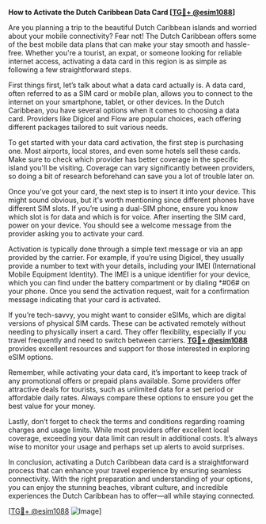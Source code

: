 **How to Activate the Dutch Caribbean Data Card [[TG💪+ @esim1088](https://t.me/s/esim1088)]**

Are you planning a trip to the beautiful Dutch Caribbean islands and worried about your mobile connectivity? Fear not! The Dutch Caribbean offers some of the best mobile data plans that can make your stay smooth and hassle-free. Whether you're a tourist, an expat, or someone looking for reliable internet access, activating a data card in this region is as simple as following a few straightforward steps.

First things first, let’s talk about what a data card actually is. A data card, often referred to as a SIM card or mobile plan, allows you to connect to the internet on your smartphone, tablet, or other devices. In the Dutch Caribbean, you have several options when it comes to choosing a data card. Providers like Digicel and Flow are popular choices, each offering different packages tailored to suit various needs.

To get started with your data card activation, the first step is purchasing one. Most airports, local stores, and even some hotels sell these cards. Make sure to check which provider has better coverage in the specific island you'll be visiting. Coverage can vary significantly between providers, so doing a bit of research beforehand can save you a lot of trouble later on.

Once you’ve got your card, the next step is to insert it into your device. This might sound obvious, but it's worth mentioning since different phones have different SIM slots. If you’re using a dual-SIM phone, ensure you know which slot is for data and which is for voice. After inserting the SIM card, power on your device. You should see a welcome message from the provider asking you to activate your card.

Activation is typically done through a simple text message or via an app provided by the carrier. For example, if you’re using Digicel, they usually provide a number to text with your details, including your IMEI (International Mobile Equipment Identity). The IMEI is a unique identifier for your device, which you can find under the battery compartment or by dialing *#06# on your phone. Once you send the activation request, wait for a confirmation message indicating that your card is activated.

If you’re tech-savvy, you might want to consider eSIMs, which are digital versions of physical SIM cards. These can be activated remotely without needing to physically insert a card. They offer flexibility, especially if you travel frequently and need to switch between carriers. **[TG💪+ @esim1088](https://t.me/s/esim1088)** provides excellent resources and support for those interested in exploring eSIM options.

Remember, while activating your data card, it’s important to keep track of any promotional offers or prepaid plans available. Some providers offer attractive deals for tourists, such as unlimited data for a set period or affordable daily rates. Always compare these options to ensure you get the best value for your money.

Lastly, don’t forget to check the terms and conditions regarding roaming charges and usage limits. While most providers offer excellent local coverage, exceeding your data limit can result in additional costs. It’s always wise to monitor your usage and perhaps set up alerts to avoid surprises.

In conclusion, activating a Dutch Caribbean data card is a straightforward process that can enhance your travel experience by ensuring seamless connectivity. With the right preparation and understanding of your options, you can enjoy the stunning beaches, vibrant culture, and incredible experiences the Dutch Caribbean has to offer—all while staying connected. 

[[TG💪+ @esim1088](https://t.me/s/esim1088) ![Image](https://i.postimg.cc/Y0z9fWf4/image.png)]